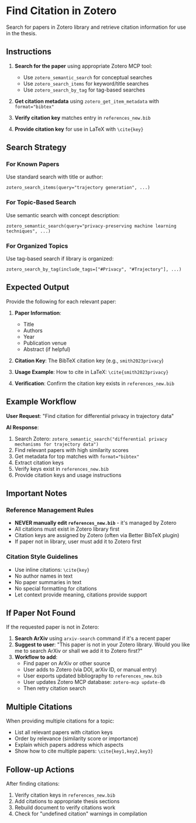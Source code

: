 # Find Citation in Zotero

Search for papers in Zotero library and retrieve citation information for use in the thesis.

## Instructions

1. **Search for the paper** using appropriate Zotero MCP tool:
   - Use `zotero_semantic_search` for conceptual searches
   - Use `zotero_search_items` for keyword/title searches
   - Use `zotero_search_by_tag` for tag-based searches

2. **Get citation metadata** using `zotero_get_item_metadata` with `format="bibtex"`

3. **Verify citation key** matches entry in `references_new.bib`

4. **Provide citation key** for use in LaTeX with `\cite{key}`

## Search Strategy

### For Known Papers
Use standard search with title or author:
```
zotero_search_items(query="trajectory generation", ...)
```

### For Topic-Based Search
Use semantic search with concept description:
```
zotero_semantic_search(query="privacy-preserving machine learning techniques", ...)
```

### For Organized Topics
Use tag-based search if library is organized:
```
zotero_search_by_tag(include_tags=["#Privacy", "#Trajectory"], ...)
```

## Expected Output

Provide the following for each relevant paper:

1. **Paper Information**:
   - Title
   - Authors
   - Year
   - Publication venue
   - Abstract (if helpful)

2. **Citation Key**: The BibTeX citation key (e.g., `smith2023privacy`)

3. **Usage Example**: How to cite in LaTeX: `\cite{smith2023privacy}`

4. **Verification**: Confirm the citation key exists in `references_new.bib`

## Example Workflow

**User Request**: "Find citation for differential privacy in trajectory data"

**AI Response**:
1. Search Zotero: `zotero_semantic_search("differential privacy mechanisms for trajectory data")`
2. Find relevant papers with high similarity scores
3. Get metadata for top matches with `format="bibtex"`
4. Extract citation keys
5. Verify keys exist in `references_new.bib`
6. Provide citation keys and usage instructions

## Important Notes

### Reference Management Rules
- **NEVER manually edit `references_new.bib`** - it's managed by Zotero
- All citations must exist in Zotero library first
- Citation keys are assigned by Zotero (often via Better BibTeX plugin)
- If paper not in library, user must add it to Zotero first

### Citation Style Guidelines
- Use inline citations: `\cite{key}`
- No author names in text
- No paper summaries in text
- No special formatting for citations
- Let context provide meaning, citations provide support

## If Paper Not Found

If the requested paper is not in Zotero:

1. **Search ArXiv** using `arxiv-search` command if it's a recent paper
2. **Suggest to user**: "This paper is not in your Zotero library. Would you like me to search ArXiv or shall we add it to Zotero first?"
3. **Workflow to add**:
   - Find paper on ArXiv or other source
   - User adds to Zotero (via DOI, arXiv ID, or manual entry)
   - User exports updated bibliography to `references_new.bib`
   - User updates Zotero MCP database: `zotero-mcp update-db`
   - Then retry citation search

## Multiple Citations

When providing multiple citations for a topic:
- List all relevant papers with citation keys
- Order by relevance (similarity score or importance)
- Explain which papers address which aspects
- Show how to cite multiple papers: `\cite{key1,key2,key3}`

## Follow-up Actions

After finding citations:
1. Verify citation keys in `references_new.bib`
2. Add citations to appropriate thesis sections
3. Rebuild document to verify citations work
4. Check for "undefined citation" warnings in compilation

